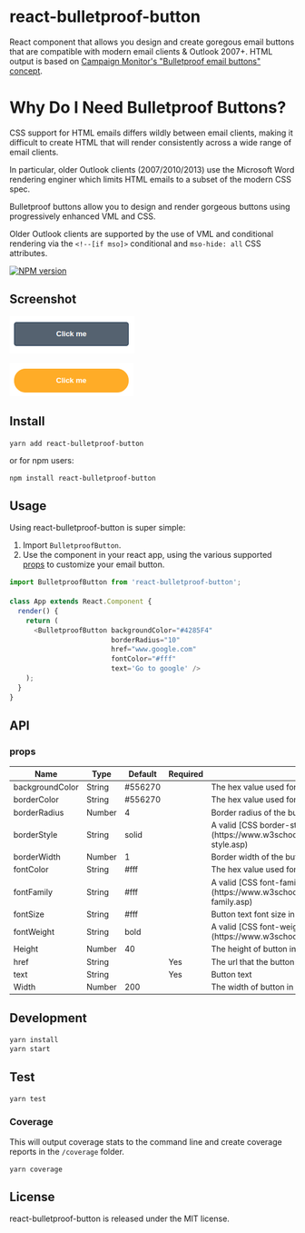 # react-bulletproof-button
React component that allows you design and create goregous email buttons that are compatible with modern email clients & Outlook 2007+. HTML output is based on [Campaign Monitor's "Bulletproof email buttons" concept](https://buttons.cm/).

# Why Do I Need Bulletproof Buttons?

CSS support for HTML emails differs wildly between email clients, making it difficult to create HTML that will render consistently across a wide range of email clients.

In particular, older Outlook clients (2007/2010/2013) use the Microsoft Word rendering enginer which limits HTML emails to a subset of the modern CSS spec.

Bulletproof buttons allow you to design and render gorgeous buttons using progressively enhanced VML and CSS.

Older Outlook clients are supported by the use of VML and conditional rendering via the `<!--[if mso]>` conditional and `mso-hide: all` CSS attributes.

[![NPM version][npm-image]][npm-url]

[npm-image]: http://img.shields.io/npm/v/rc-dropdown.svg?style=flat-square
[npm-url]: http://npmjs.org/package/react-bulletproof-button

## Screenshot

![react-bulletproof-button screenshot](/screenshots/react-bulletproof-button.png?raw=true)

![react-bulletproof-button screenshot 2](/screenshots/react-bulletproof-button-2.png?raw=true)

## Install

```
yarn add react-bulletproof-button
````

or for npm users:

```
npm install react-bulletproof-button
```

## Usage

Using react-bulletproof-button is super simple:
1. Import `BulletproofButton`.
2. Use the component in your react app, using the various supported [props](#props) to customize your email button.

```js
import BulletproofButton from 'react-bulletproof-button';

class App extends React.Component {
  render() {
    return (
      <BulletproofButton backgroundColor="#4285F4"
                         borderRadius="10"
                         href="www.google.com"
                         fontColor="#fff"
                         text='Go to google' />
    );
  }
}
```


## API

### props

<table class="table table-bordered table-striped">
  <thead>
    <tr>
      <th style="width: 100px;">Name</th>
      <th style="width: 50px;">Type</th>
      <th style="width: 50px;">Default</th>
      <th style="width: 50px;">Required</th>
      <th>Description</th>
    </tr>
  </thead>
  <tbody>
    <tr>
      <td>backgroundColor</td>
      <td>String</td>
      <td>#556270</td>
      <td></td>
      <td>The hex value used for the buttons' background colour</td>
    </tr>
    <tr>
      <td>borderColor</td>
      <td>String</td>
      <td>#556270</td>
      <td></td>
      <td>The hex value used for the buttons' border</td>
    </tr>
    <tr>
      <td>borderRadius</td>
      <td>Number</td>
      <td>4</td>
      <td></td>
      <td>Border radius of the button in pixels</td>
    </tr>
    <tr>
      <td>borderStyle</td>
      <td>String</td>
      <td>solid</td>
      <td></td>
      <td>A valid [CSS border-style value](https://www.w3schools.com/CSSref/pr_border-style.asp)</td>
    </tr>
    <tr>
      <td>borderWidth</td>
      <td>Number</td>
      <td>1</td>
      <td></td>
      <td>Border width of the button in pixels</td>
    </tr>
    <tr>
      <td>fontColor</td>
      <td>String</td>
      <td>#fff</td>
      <td></td>
      <td>The hex value used for the buttons' text colour</td>
    </tr>
    <tr>
      <td>fontFamily</td>
      <td>String</td>
      <td>#fff</td>
      <td></td>
      <td>A valid [CSS font-family value](https://www.w3schools.com/cssref/pr_font_font-family.asp)</td>
    </tr>
    <tr>
      <td>fontSize</td>
      <td>String</td>
      <td>#fff</td>
      <td></td>
      <td>Button text font size in pixels</td>
    </tr>
    <tr>
      <td>fontWeight</td>
      <td>String</td>
      <td>bold</td>
      <td></td>
      <td>A valid [CSS font-weight value](https://www.w3schools.com/cssref/pr_font_weight.asp)</td>
    </tr>
    <tr>
      <td>Height</td>
      <td>Number</td>
      <td>40</td>
      <td></td>
      <td>The height of button in pixels</td>
    </tr>
    <tr>
      <td>href</td>
      <td>String</td>
      <td></td>
      <td>Yes</td>
      <td>The url that the button will link to</td>
    </tr>
    <tr>
      <td>text</td>
      <td>String</td>
      <td></td>
      <td>Yes</td>
      <td>Button text</td>
    </tr>
    <tr>
      <td>Width</td>
      <td>Number</td>
      <td>200</td>
      <td></td>
      <td>The width of button in pixels</td>
    </tr>
  </tbody>
</table>

## Development

```
yarn install
yarn start
```

## Test

```
yarn test
```

### Coverage

This will output coverage stats to the command line and create coverage reports in the `/coverage` folder.

```
yarn coverage
```

## License
react-bulletproof-button is released under the MIT license.
